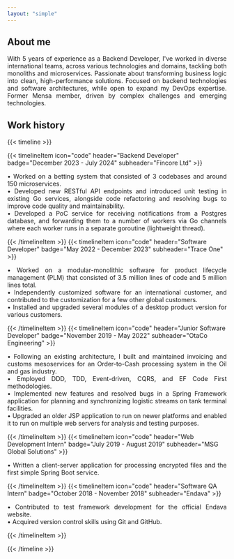 ```yaml
---
layout: "simple"
---
```


## About me

<p style="text-align: justify;">
With 5 years of experience as a Backend Developer, I've worked in diverse international teams, across various technologies and domains, tackling both monoliths and microservices. Passionate about transforming business logic into clean, high-performance solutions. Focused on backend technologies and software architectures, while open to expand my DevOps expertise. Former Mensa member, driven by complex challenges and emerging technologies.
<p>

## Work history

{{< timeline >}}

{{< timelineItem icon="code" header="Backend Developer" badge="December 2023 - July 2024" subheader="Fincore Ltd" >}}
<p style="text-align: justify;">
• Worked on a betting system that consisted of 3 codebases and around 150 microservices.</br>
• Developed new RESTful API endpoints and introduced unit testing in existing Go services, alongside code refactoring and resolving bugs to improve code quality and maintainability.</br>
• Developed a PoC service for receiving notifications from a Postgres database, and forwarding them to a number of workers via Go channels where each worker runs in a separate goroutine (lightweight thread).
</p>
{{< /timelineItem >}}
{{< timelineItem icon="code" header="Software Developer" badge="May 2022 - December 2023" subheader="Trace One" >}}
<p style="text-align: justify;">
• Worked on a modular-monolithic software for product lifecycle management (PLM) that consisted of 3.5 million lines of code and 5 million lines total.</br>
• Independently customized software for an international customer, and contributed to the customization for a few other global customers.</br>
• Installed and upgraded several modules of a desktop product version for various customers.
</p>
{{< /timelineItem >}}
{{< timelineItem icon="code" header="Junior Software Developer" badge="November 2019 - May 2022" subheader="OtaCo Engineering" >}}
<p style="text-align: justify;">
• Following an existing architecture, I built and maintained invoicing and customs mesoservices for an Order-to-Cash processing system in the Oil and gas industry.</br>
• Employed DDD, TDD, Event-driven, CQRS, and EF Code First methodologies.</br>
• Implemented new features and resolved bugs in a Spring Framework application for planning and synchronizing logistic streams on tank terminal facilities.</br>
• Upgraded an older JSP application to run on newer platforms and enabled it to run on multiple web servers for analysis and testing purposes.
</p>
{{< /timelineItem >}}
{{< timelineItem icon="code" header="Web Development Intern" badge="July 2019 - August 2019" subheader="MSG Global Solutions" >}}
<p style="text-align: justify;">
• Written a client-server application for processing encrypted files and the first simple Spring Boot service.
</p>
{{< /timelineItem >}}
{{< timelineItem icon="code" header="Software QA Intern" badge="October 2018 - November 2018" subheader="Endava" >}}
<p style="text-align: justify;">
• Contributed to test framework development for the official Endava website.</br>
• Acquired version control skills using Git and GitHub.
</p>
{{< /timelineItem >}}

{{< /timeline >}}
